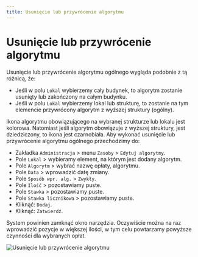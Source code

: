 ```yaml
---
title: Usunięcie lub przywrócenie algorytmu
---
```


# Usunięcie lub przywrócenie algorytmu

Usunięcie lub przywrócenie algorytmu ogólnego wygląda podobnie z tą różnicą, że:

- Jeśli w polu `Lokal` wybierzemy cały budynek, to algorytm zostanie usunięty lub zakończony na całym budynku.
- Jeśli w polu `Lokal` wybierzemy lokal lub strukturę, to zostanie na tym elemencie przywrócony algorytm z wyższej struktury (ogólny).

Ikona algorytmu obowiązującego na wybranej strukturze lub lokalu jest kolorowa. Natomiast jeśli algorytm obowiązuje z wyższej struktury, jest dziedziczony, to ikona jest czarnobiała. Aby wykonać usunięcie lub przywrócenie algorytmu ogólnego przechodzimy do:

- Zakładka `Administracja` > menu `Zasoby` > `Edytuj algorytmy`.
- Pole `Lokal` > wybieramy element, na którym jest dodany algorytm.
- Pole `Algorytm` > wybrać nazwę opłaty, algorytmu.
- Pole `Data` > wprowadzić datę zmiany.
- Pole `Sposób wpr. alg.` > `Zwykły`.
- Pole `Ilość` > pozostawiamy puste.
- Pole `Stawka` > pozostawiamy puste.
- Pole `Stawka licznikowa` > pozostawiamy puste.
- Kliknąć: `Dodaj`.
- Kliknąć: `Zatwierdź`.

System powinien zamknąć okno narzędzia. Oczywiście można na raz wprowadzić pozycje w większej ilości, w tym celu powtarzamy powyższe czynności dla wybranych opłat.

![Usunięcie lub przywrócenie algorytmu](usunalgo.gif)
